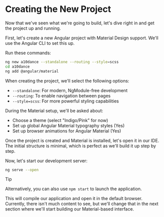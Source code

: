 # Creating the New Project 

Now that we've seen what we're going to build, let's dive right in and
get the project up and running.

First, let's create a new Angular project with Material Design support.
We'll use the Angular CLI to set this up.

Run these commands:

```bash
ng new a10dance --standalone --routing --style=scss
cd a10dance
ng add @angular/material
```

When creating the project, we'll select the following options:
- `--standalone`: For modern, NgModule-free development
- `--routing`: To enable navigation between pages
- `--style=scss`: For more powerful styling capabilities

During the Material setup, we'll be asked about:
- Choose a theme (select "Indigo/Pink" for now)
- Set up global Angular Material typography styles (Yes)
- Set up browser animations for Angular Material (Yes)

Once the project is created and Material is installed, let's open it in our IDE.
The initial structure is minimal, which is perfect as we'll build it up step by step.

Now, let's start our development server:

```bash
ng serve --open
```

> [!TIP] 
> Alternatively, you can also use `npm start` to launch the application.


This will compile our application and open it in the default browser. Currently,
there isn't much content to see, but we'll change that in the next section
where we'll start building our Material-based interface.
